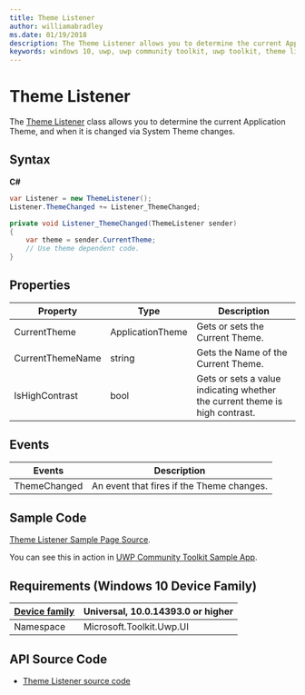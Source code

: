 ```yaml
---
title: Theme Listener
author: williamabradley
ms.date: 01/19/2018
description: The Theme Listener allows you to determine the current Application Theme, and when it is changed via System Theme changes.
keywords: windows 10, uwp, uwp community toolkit, uwp toolkit, theme listener, themeing, themes, system theme, helpers
---
```


# Theme Listener

The [Theme Listener](https://docs.microsoft.com/en-us/dotnet/api/microsoft.toolkit.uwp.ui.themelistener) class allows you to determine the current Application Theme, and when it is changed via System Theme changes.

## Syntax

**C#**

```csharp
var Listener = new ThemeListener();
Listener.ThemeChanged += Listener_ThemeChanged;

private void Listener_ThemeChanged(ThemeListener sender)
{
    var theme = sender.CurrentTheme;
    // Use theme dependent code.
}
```

## Properties

| Property | Type | Description |
| -- | -- | -- |
| CurrentTheme | ApplicationTheme | Gets or sets the Current Theme. |
| CurrentThemeName | string | Gets the Name of the Current Theme. |
| IsHighContrast | bool | Gets or sets a value indicating whether the current theme is high contrast. |

## Events

| Events | Description |
| -- | -- |
| ThemeChanged | An event that fires if the Theme changes. |

## Sample Code

[Theme Listener Sample Page Source](https://github.com/Microsoft/UWPCommunityToolkit/blob/master/Microsoft.Toolkit.Uwp.SampleApp/SamplePages/ThemeListener/ThemeListenerPage.xaml.cs).

You can see this in action in [UWP Community Toolkit Sample App](https://www.microsoft.com/store/apps/9NBLGGH4TLCQ).

## Requirements (Windows 10 Device Family)

| [Device family](http://go.microsoft.com/fwlink/p/?LinkID=526370) | Universal, 10.0.14393.0 or higher |
| --- | --- |
| Namespace | Microsoft.Toolkit.Uwp.UI |

## API Source Code

- [Theme Listener source code](https://github.com/Microsoft/UWPCommunityToolkit/tree/master/Microsoft.Toolkit.Uwp.UI/Helpers/ThemeListener.cs)